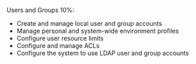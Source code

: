 Users and Groups 10%:

* Create and manage local user and group accounts
* Manage personal and system-wide environment profiles
* Configure user resource limits
* Configure and manage ACLs
* Configure the system to use LDAP user and group accounts